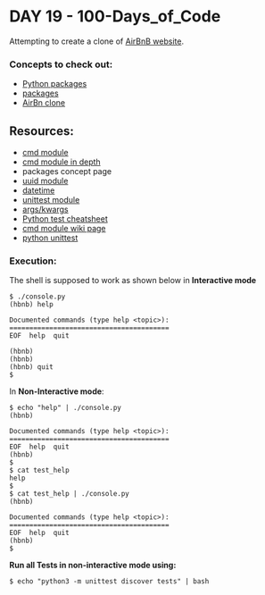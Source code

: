 # DAY 19 - 100-Days_of_Code

Attempting to create a clone of [AirBnB website](https://www.airbnb.com/).

### Concepts to check out:
- [Python packages](https://intranet.alxswe.com/concepts/66)
- [packages](https://docs.python.org/3.4/tutorial/modules.html#packages)
- [AirBn clone](https://intranet.alxswe.com/concepts/74)

## Resources:
- [cmd module](https://docs.python.org/3.8/library/cmd.html)
- [cmd module in depth](http://pymotw.com/2/cmd/)
- packages concept page
- [uuid module](https://docs.python.org/3.8/library/uuid.html)
- [datetime](https://docs.python.org/3.8/library/datetime.html)
- [unittest module](https://docs.python.org/3.8/library/unittest.html#module-unittest)
- [args/kwargs](https://yasoob.me/2013/08/04/args-and-kwargs-in-python-explained/)
- [Python test cheatsheet](https://www.pythonsheets.com/notes/python-tests.html)
- [cmd module wiki page](https://wiki.python.org/moin/CmdModule)
- [python unittest](https://realpython.com/python-testing/)

### Execution:
The shell is supposed to work as shown below in **Interactive mode**
```
$ ./console.py
(hbnb) help

Documented commands (type help <topic>):
========================================
EOF  help  quit

(hbnb) 
(hbnb) 
(hbnb) quit
$
```

In **Non-Interactive mode**:

```
$ echo "help" | ./console.py
(hbnb)

Documented commands (type help <topic>):
========================================
EOF  help  quit
(hbnb) 
$
$ cat test_help
help
$
$ cat test_help | ./console.py
(hbnb)

Documented commands (type help <topic>):
========================================
EOF  help  quit
(hbnb) 
$
```

**Run all Tests in non-interactive mode using:**

`$ echo "python3 -m unittest discover tests" | bash`
